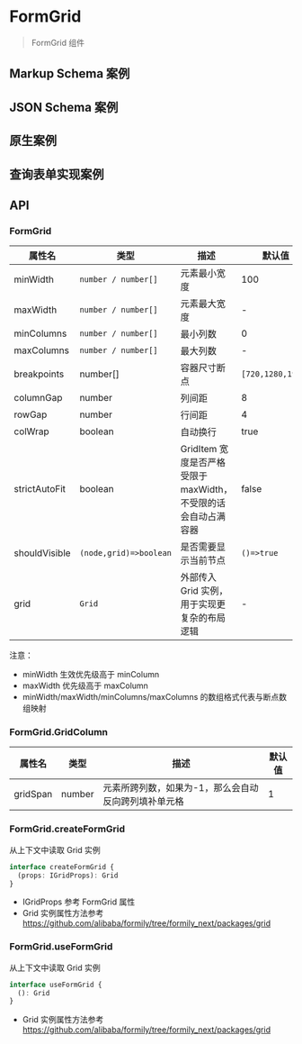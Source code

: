 # FormGrid

> FormGrid 组件

## Markup Schema 案例

<dumi-previewer demoPath="guide/form-grid/markup-schema" />

## JSON Schema 案例

<dumi-previewer demoPath="guide/form-grid/json-schema" />

## 原生案例

<dumi-previewer demoPath="guide/form-grid/native" />

## 查询表单实现案例

<dumi-previewer demoPath="guide/form-grid/form" />

## API

### FormGrid

| 属性名        | 类型                   | 描述                                                           | 默认值            |
| ------------- | ---------------------- | -------------------------------------------------------------- | ----------------- |
| minWidth      | `number / number[]`    | 元素最小宽度                                                   | 100               |
| maxWidth      | `number / number[]`    | 元素最大宽度                                                   | -                 |
| minColumns    | `number / number[]`    | 最小列数                                                       | 0                 |
| maxColumns    | `number / number[]`    | 最大列数                                                       | -                 |
| breakpoints   | number[]               | 容器尺寸断点                                                   | `[720,1280,1920]` |
| columnGap     | number                 | 列间距                                                         | 8                 |
| rowGap        | number                 | 行间距                                                         | 4                 |
| colWrap       | boolean                | 自动换行                                                       | true              |
| strictAutoFit | boolean                | GridItem 宽度是否严格受限于 maxWidth，不受限的话会自动占满容器 | false             |
| shouldVisible | `(node,grid)=>boolean` | 是否需要显示当前节点                                           | `()=>true`        |
| grid          | `Grid`                 | 外部传入 Grid 实例，用于实现更复杂的布局逻辑                   | -                 |

注意：

- minWidth 生效优先级高于 minColumn
- maxWidth 优先级高于 maxColumn
- minWidth/maxWidth/minColumns/maxColumns 的数组格式代表与断点数组映射

### FormGrid.GridColumn

| 属性名   | 类型   | 描述                                                 | 默认值 |
| -------- | ------ | ---------------------------------------------------- | ------ |
| gridSpan | number | 元素所跨列数，如果为-1，那么会自动反向跨列填补单元格 | 1      |

### FormGrid.createFormGrid

从上下文中读取 Grid 实例

```ts
interface createFormGrid {
  (props: IGridProps): Grid
}
```

- IGridProps 参考 FormGrid 属性
- Grid 实例属性方法参考 https://github.com/alibaba/formily/tree/formily_next/packages/grid

### FormGrid.useFormGrid

从上下文中读取 Grid 实例

```ts
interface useFormGrid {
  (): Grid
}
```

- Grid 实例属性方法参考 https://github.com/alibaba/formily/tree/formily_next/packages/grid
